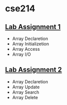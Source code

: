 # cse214

## [Lab Assignment 1](../lab1)
* Array Declaretion 
* Array Initializetion 
* Array Access
* Array I/O

## [Lab Assignment 2](../lab2)
* Array Declaretion 
* Array Update
* Array Search
* Array Delete

